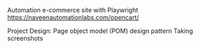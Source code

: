 Automation e-commerce site with Playwright https://naveenautomationlabs.com/opencart/

Project Design: Page object model (POM) design pattern
Taking screenshots
